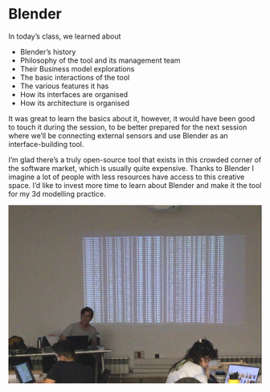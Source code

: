 # Blender

In today’s class, we learned about
- Blender’s history
- Philosophy of the tool and its management team
- Their Business model explorations
- The basic interactions of the tool
- The various features it has
- How its interfaces are organised
- How its architecture is organised

It was great to learn the basics about it, however, it would have been good to touch it during the session, to be better prepared for the next session where we’ll be connecting external sensors and use Blender as an interface-building tool.

I’m glad there’s a truly open-source tool that exists in this crowded corner of the software market, which is usually quite expensive. Thanks to Blender I imagine a lot of people with less resources have access to this creative space.  I’d like to invest more time to learn about Blender and make it the tool for my 3d modelling practice.

![](../../images/fab/blender.jpeg)